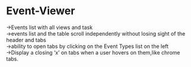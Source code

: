 # Event-Viewer
->Events list with all views and task<br>
->events list and the table scroll independently without losing sight of the header and tabs<br>
->ability to open tabs by clicking on the Event Types list on the left<br>
->Display a closing ‘x’ on tabs when a user hovers on them,like chrome tabs.

